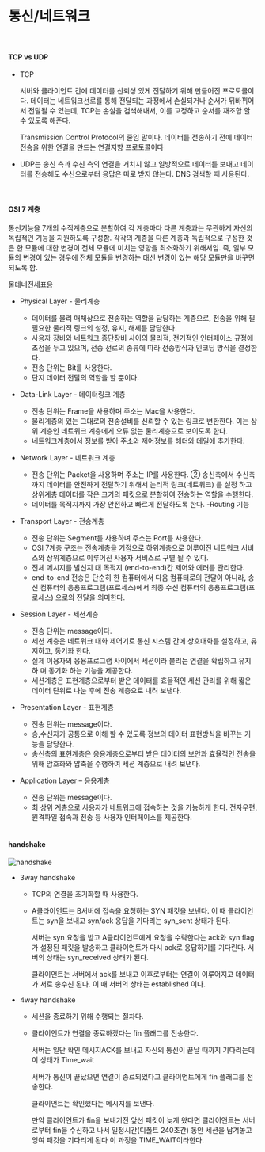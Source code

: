 # 통신/네트워크

<br>

#### TCP vs UDP

- TCP

    서버와 클라이언트 간에 데이터를 신뢰성 있게 전달하기 위해 만들어진 프로토콜이다. 데이터는 네트워크선로를 통해 전달되는 과정에서 손실되거나 순서가 뒤바뀌어서 전달될 수 있는데, TCP는 손실을 검색해내서, 이를 교정하고 순서를 재조합 할 수 있도록 해준다.

    Transmission Control Protocol의 줄임 말이다. 데이터를 전송하기 전에 데이터 전송을 위한 연결을 만드는 연결지향 프로토콜이다

- UDP는 송신 측과 수신 측의 연결을 거치지 않고 일방적으로 데이터를 보내고 데이터를 전송해도 수신으로부터 응답은 따로 받지 않는다. DNS 검색할 때 사용된다.

 <br>

#### OSI 7 계층

  통신기능을 7개의 수직계층으로 분할하여 각 계층마다 다른 계층과는 무관하게 자신의 독립적인 기능을 지원하도록 구성함. 각각의 계층을 다른 계층과 독립적으로 구성한 것은 한 모듈에 대한 변경이 전체 모듈에 미치는 영향을 최소화하기 위해서임. 즉, 일부 모듈의 변경이 있는 경우에 전체 모듈을 변경하는 대신 변경이 있는 해당 모듈만을 바꾸면 되도록 함.

  물데네전세표응

- Physical Layer - 물리계층
  - 데이터를 물리 매체상으로 전송하는 역할을 담당하는 계층으로, 전송을 위해 필 필요한 물리적 링크의 설정, 유지, 해제를 담당한다.
  - 사용자 장비와 네트워크 종단장비 사이의 물리적, 전기적인 인터페이스 규정에 초점을 두고 있으며, 전송 선로의 종류에 따라 전송방식과 인코딩 방식을 결정한 다.
  - 전송 단위는 Bit를 사용한다.
  - 단지 데이터 전달의 역할을 할 뿐이다. 

- Data-Link Layer - 데이터링크 계층
  - 전송 단위는 Frame을 사용하며 주소는 Mac을 사용한다. 
  - 물리계층의 있는 그대로의 전송설비를 신뢰할 수 있는 링크로 변환한다. 이는 상위 계층인 네트워크 계층에게 오류 없는 물리계층으로 보이도록 한다. 
  - 네트워크계층에서 정보를 받아 주소와 제어정보를 헤더와 테일에 추가한다.

- Network Layer - 네트워크 계층
  - 전송 단위는 Packet을 사용하며 주소는 IP를 사용한다. ② 송신측에서 수신측까지 데이터를 안전하게 전달하기 위해서 논리적 링크(네트워크) 를 설정 하고 상위계층 데이터를 작은 크기의 패킷으로 분할하여 전송하는 역할을 수행한다. 
  - 데이터를 목적지까지 가장 안전하고 빠르게 전달하도록 한다. -Routing 기능

- Transport Layer - 전송계층
  - 전송 단위는 Segment를 사용하며 주소는 Port를 사용한다.
  - OSI 7계층 구조는 전송계층을 기점으로 하위계층으로 이루어진 네트워크 서비 스와 상위계층으로 이루어진 사용자 서비스로 구별 될 수 있다.
  - 전체 메시지를 발신지 대 목적지 (end-to-end)간 제어와 에러를 관리한다.
  - end-to-end 전송은 단순히 한 컴퓨터에서 다음 컴퓨터로의 전달이 아니라, 송신 컴퓨터의 응용프로그램(프로세스)에서 최종 수신 컴퓨터의 응용프로그램(프로세스) 으로의 전달을 의미한다. 

- Session Layer - 세션계층
  - 전송 단위는 message이다.
  - 세션 계층은 네트워크 대화 제어기로 통신 시스템 간에 상호대화를 설정하고, 유지하고, 동기화 한다.
  - 실제 이용자의 응용프로그램 사이에서 세션이라 불리는 연결을 확립하고 유지하 며 동기화 하는 기능을 제공한다.
  - 세션계층은 표현계층으로부터 받은 데이터를 효율적인 세션 관리를 위해 짧은 데이터 단위로 나눈 후에 전송 계층으로 내려 보낸다. 

- Presentation Layer - 표현계층
  - 전송 단위는 message이다.
  - 송,수신자가 공통으로 이해 할 수 있도록 정보의 데이터 표현방식을 바꾸는 기 능을 담당한다.
  - 송신측의 표현계층은 응용계층으로부터 받은 데이터의 보안과 효율적인 전송을 위해 암호화와 압축을 수행하여 세션 계층으로 내려 보낸다.

- Application Layer – 응용계층
  - 전송 단위는 message이다.
  - 최 상위 계층으로 사용자가 네트워크에 접속하는 것을 가능하게 한다. 전자우편, 원격파일 접속과 전송 등 사용자 인터페이스를 제공한다.

  <br>

#### handshake

![handshake](https://github.com/ssyup4259/interview/blob/master/img/handshake.png?raw=true)

- 3way handshake

  - TCP의 연결을 초기화할 때 사용한다.

  -   A클라이언트는 B서버에 접속을 요청하는 SYN 패킷을 보낸다. 이 때 클라이언트는 syn을 보내고 syn/ack 응답을 기다리는 syn_sent 상태가 된다.

      서버는 syn 요청을 받고 A클라이언트에게 요청을 수락한다는 ack와 syn flag가 설정된 패킷을 발송하고 클라이언트가 다시 ack로 응답하기를 기다린다. 서버의 상태는 syn_received 상태가 된다.

      클라이언트는 서버에서 ack를 보내고 이후로부터는 연결이 이루어지고 데이터가 서로 송수신 된다. 이 때 서버의 상태는 established 이다.

- 4way handshake

  - 세션을 종료하기 위해 수행되는 절차다.

  - 클라이언트가 연결을 종료하겠다는 fin 플래그를 전송한다.

      서버는 일단 확인 메시지ACK를 보내고 자신의 통신이 끝날 때까지 기다리는데 이 상태가 Time_wait

      서버가 통신이 끝났으면 연결이 종료되었다고 클라이언트에게 fin 플래그를 전송한다.

      클라이언트는 확인했다는 메시지를 보낸다.

      만약 클라이언트가 fin을 보내기전 앞선 패킷이 늦게 왔다면 클라이언트는 서버로부터 fin을 수신하고 나서 일정시간(디폴트 240초간) 동안 세션을 남겨놓고 잉여 패킷을 기다리게 된다 이 과정을 TIME_WAIT이라한다.

